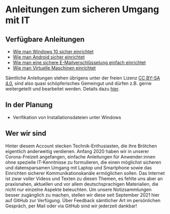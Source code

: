 # Anleitungen zum sicheren Umgang mit IT

## Verfügbare Anleitungen
- [Wie man Windows 10 sicher einrichtet](https://lehrerlaempel.github.io/windows10einrichten/)
- [Wie man Android sicher einrichtet](https://lehrerlaempel.github.io/androideinrichten/)
- [Wie man eine sichere E-Mailverschlüsselung einfach einrichtet](https://lehrerlaempel.github.io/emailverschluesselung/)
- [Wie man Virtuelle Maschinen einrichtet](https://lehrerlaempel.github.io/vmseinrichten/)

Sämtliche Anleitungen stehen übrigens unter der freien Lizenz [CC BY-SA 4.0](https://creativecommons.org/licenses/by-sa/4.0/deed.de), sind also quasi schöpferisches Gemeingut und dürfen z.B. gerne weitergeteilt und bearbeitet werden. Details dazu [hier](https://creativecommons.org/licenses/by-sa/4.0/legalcode.de).

## In der Planung
- Verifikation von Installationsdateien unter Windows

## Wer wir sind
Hinter diesem Account stecken Technik-Enthusiasten, die ihre Brötchen eigentlich anderweitig verdienen. Anfang 2020 haben wir in unserer Corona-Freizeit angefangen, einfache Anleitungen für Anwender:innen ohne spezielle IT-Kenntnisse zu formulieren, die einen möglichst sicheren und datensparsamen Umgang mit Laptop und Smartphone sowie das Einrichten sicherer Kommunikationskanäle ermöglichen sollen. Das Internet ist zwar voller Videos und Texten zu diesen Themen, es fehlte uns aber an praxisnahen, aktuellen und vor allem deutschsprachigen Materialien, die nicht nur einzelne Aspekte beleuchten. Um unsere Notizsammlungen besser zugänglich zu machen, stellen wir diese seit September 2021 hier auf GitHub zur Verfügung. Über Feedback sämtlicher Art im persönlichen Gespräch, per Mail oder via GitHub sind wir jederzeit dankbar!
